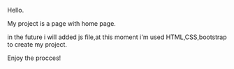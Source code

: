 
Hello.

My project is a page with home page.

in the future i will added js file,at this moment i'm used HTML,CSS,bootstrap to create my project.

Enjoy the procces!